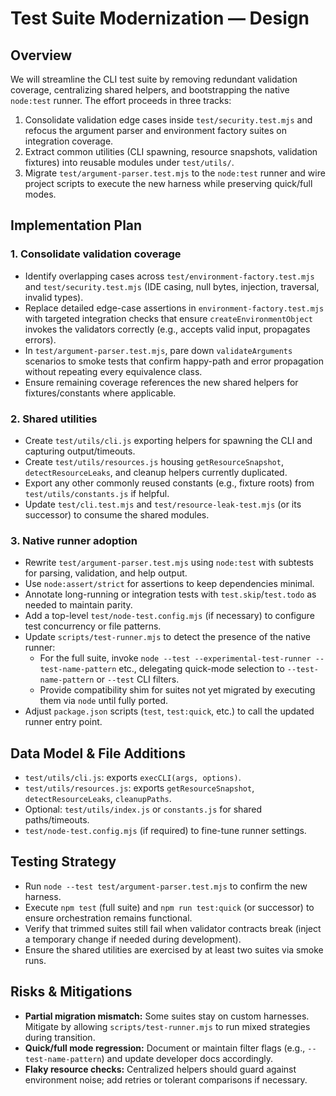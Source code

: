 # Test Suite Modernization — Design

## Overview
We will streamline the CLI test suite by removing redundant validation coverage, centralizing shared helpers, and bootstrapping the native `node:test` runner. The effort proceeds in three tracks:
1. Consolidate validation edge cases inside `test/security.test.mjs` and refocus the argument parser and environment factory suites on integration coverage.
2. Extract common utilities (CLI spawning, resource snapshots, validation fixtures) into reusable modules under `test/utils/`.
3. Migrate `test/argument-parser.test.mjs` to the `node:test` runner and wire project scripts to execute the new harness while preserving quick/full modes.

## Implementation Plan
### 1. Consolidate validation coverage
- Identify overlapping cases across `test/environment-factory.test.mjs` and `test/security.test.mjs` (IDE casing, null bytes, injection, traversal, invalid types).
- Replace detailed edge-case assertions in `environment-factory.test.mjs` with targeted integration checks that ensure `createEnvironmentObject` invokes the validators correctly (e.g., accepts valid input, propagates errors).
- In `test/argument-parser.test.mjs`, pare down `validateArguments` scenarios to smoke tests that confirm happy-path and error propagation without repeating every equivalence class.
- Ensure remaining coverage references the new shared helpers for fixtures/constants where applicable.

### 2. Shared utilities
- Create `test/utils/cli.js` exporting helpers for spawning the CLI and capturing output/timeouts.
- Create `test/utils/resources.js` housing `getResourceSnapshot`, `detectResourceLeaks`, and cleanup helpers currently duplicated.
- Export any other commonly reused constants (e.g., fixture roots) from `test/utils/constants.js` if helpful.
- Update `test/cli.test.mjs` and `test/resource-leak-test.mjs` (or its successor) to consume the shared modules.

### 3. Native runner adoption
- Rewrite `test/argument-parser.test.mjs` using `node:test` with subtests for parsing, validation, and help output.
- Use `node:assert/strict` for assertions to keep dependencies minimal.
- Annotate long-running or integration tests with `test.skip`/`test.todo` as needed to maintain parity.
- Add a top-level `test/node-test.config.mjs` (if necessary) to configure test concurrency or file patterns.
- Update `scripts/test-runner.mjs` to detect the presence of the native runner:
  - For the full suite, invoke `node --test --experimental-test-runner --test-name-pattern` etc., delegating quick-mode selection to `--test-name-pattern` or `--test` CLI filters.
  - Provide compatibility shim for suites not yet migrated by executing them via `node` until fully ported.
- Adjust `package.json` scripts (`test`, `test:quick`, etc.) to call the updated runner entry point.

## Data Model & File Additions
- `test/utils/cli.js`: exports `execCLI(args, options)`.
- `test/utils/resources.js`: exports `getResourceSnapshot`, `detectResourceLeaks`, `cleanupPaths`.
- Optional: `test/utils/index.js` or `constants.js` for shared paths/timeouts.
- `test/node-test.config.mjs` (if required) to fine-tune runner settings.

## Testing Strategy
- Run `node --test test/argument-parser.test.mjs` to confirm the new harness.
- Execute `npm test` (full suite) and `npm run test:quick` (or successor) to ensure orchestration remains functional.
- Verify that trimmed suites still fail when validator contracts break (inject a temporary change if needed during development).
- Ensure the shared utilities are exercised by at least two suites via smoke runs.

## Risks & Mitigations
- **Partial migration mismatch:** Some suites stay on custom harnesses. Mitigate by allowing `scripts/test-runner.mjs` to run mixed strategies during transition.
- **Quick/full mode regression:** Document or maintain filter flags (e.g., `--test-name-pattern`) and update developer docs accordingly.
- **Flaky resource checks:** Centralized helpers should guard against environment noise; add retries or tolerant comparisons if necessary.
